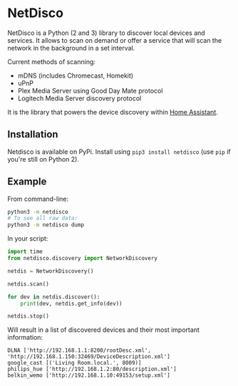# NetDisco

NetDisco is a Python (2 and 3) library to discover local devices and services. It allows to scan on demand or offer a service that will scan the network in the background in a set interval.

Current methods of scanning:

 - mDNS (includes Chromecast, Homekit)
 - uPnP
 - Plex Media Server using Good Day Mate protocol
 - Logitech Media Server discovery protocol

It is the library that powers the device discovery within [Home Assistant](https://home-assistant.io/).

## Installation

Netdisco is available on PyPi. Install using `pip3 install netdisco` (use `pip` if you're still on Python 2).

## Example

From command-line:

```bash
python3 -m netdisco
# To see all raw data:
python3 -m netdisco dump
```

In your script:

```python
import time
from netdisco.discovery import NetworkDiscovery

netdis = NetworkDiscovery()

netdis.scan()

for dev in netdis.discover():
    print(dev, netdis.get_info(dev))

netdis.stop()
```

Will result in a list of discovered devices and their most important information:

```
DLNA ['http://192.168.1.1:8200/rootDesc.xml', 'http://192.168.1.150:32469/DeviceDescription.xml']
google_cast [('Living Room.local.', 8009)]
philips_hue ['http://192.168.1.2:80/description.xml']
belkin_wemo ['http://192.168.1.10:49153/setup.xml']
```
